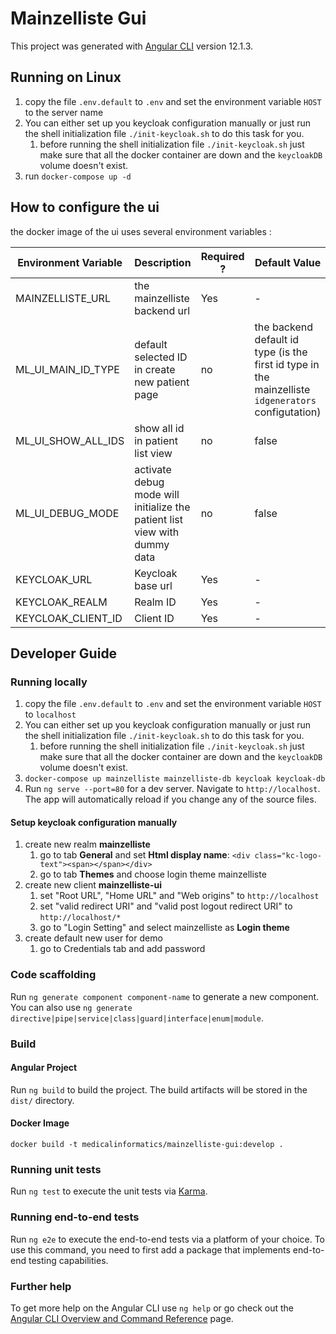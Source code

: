 # Mainzelliste Gui 

This project was generated with [Angular CLI](https://github.com/angular/angular-cli) version 12.1.3.

## Running on Linux
1. copy the file `.env.default` to `.env` and set the environment variable `HOST` to the server name
2. You can either set up you keycloak configuration manually or just run the shell initialization file ``./init-keycloak.sh`` to do this task for you.
   1. before running the shell initialization file ``./init-keycloak.sh`` just make sure that all the docker container are down and the `keycloakDB` volume doesn't exist.
3. run ``docker-compose up -d``

## How to configure the ui
the docker image of the ui uses several environment variables :

| Environment Variable | Description                                                               | Required ? | Default Value                                                                                       |
|----------------------|---------------------------------------------------------------------------|------------|-----------------------------------------------------------------------------------------------------|
| MAINZELLISTE_URL     | the mainzelliste backend url                                              | Yes        | -                                                                                                   |
| ML_UI_MAIN_ID_TYPE   | default selected ID in create new patient page                            | no         | the backend default id type (is the first id type in the mainzelliste `idgenerators` configutation) |
| ML_UI_SHOW_ALL_IDS   | show all id in patient list view                                          | no         | false                                                                                               |
| ML_UI_DEBUG_MODE     | activate debug mode will initialize the patient list view with dummy data | no         | false                                                                                               |
| KEYCLOAK_URL         | Keycloak base url                                                         | Yes        | -                                                                                                   |
| KEYCLOAK_REALM       | Realm ID                                                                  | Yes        | -                                                                                                   |
| KEYCLOAK_CLIENT_ID   | Client ID                                                                 | Yes        | -                                                                                                   |

## Developer Guide 
### Running locally
1. copy the file `.env.default` to `.env` and set the environment variable `HOST` to ``localhost`` 
2. You can either set up you keycloak configuration manually or just run the shell initialization file ``./init-keycloak.sh`` to do this task for you.
   1. before running the shell initialization file ``./init-keycloak.sh`` just make sure that all the docker container are down and the `keycloakDB` volume doesn't exist.
3. ``docker-compose up mainzelliste mainzelliste-db keycloak keycloak-db``
4. Run `ng serve --port=80` for a dev server. Navigate to `http://localhost`. The app will automatically reload if you change any of the source files.

#### Setup keycloak configuration manually
1. create new realm **mainzelliste**
   1. go to tab **General** and set **Html display name**: `<div class="kc-logo-text"><span></span></div>`
   2. go to tab **Themes** and choose login theme mainzelliste
2. create new client **mainzelliste-ui**
   1. set "Root URL", "Home URL" and "Web origins" to `http://localhost`
   2. set "valid redirect URI" and "valid post logout redirect URI" to `http://localhost/*`
   3. go to "Login Setting" and select mainzelliste as **Login theme**
3. create default new user for demo
   1. go to Credentials tab and add password

### Code scaffolding
Run `ng generate component component-name` to generate a new component. You can also use `ng generate directive|pipe|service|class|guard|interface|enum|module`.

### Build

#### Angular Project
Run `ng build` to build the project. The build artifacts will be stored in the `dist/` directory.

#### Docker Image
``docker build -t medicalinformatics/mainzelliste-gui:develop .``

### Running unit tests

Run `ng test` to execute the unit tests via [Karma](https://karma-runner.github.io).

### Running end-to-end tests

Run `ng e2e` to execute the end-to-end tests via a platform of your choice. To use this command, you need to first add a package that implements end-to-end testing capabilities.

### Further help

To get more help on the Angular CLI use `ng help` or go check out the [Angular CLI Overview and Command Reference](https://angular.io/cli) page.

